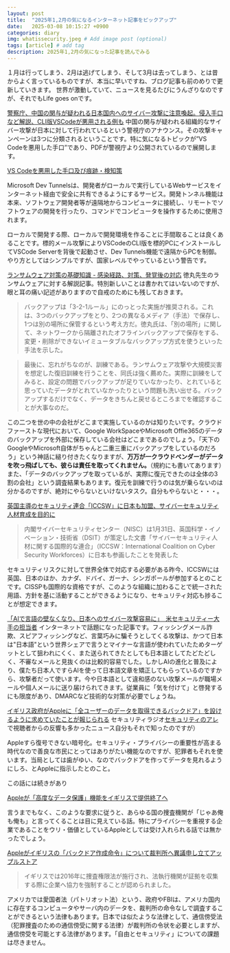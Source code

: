 ```yaml
---
layout: post
title:  "2025年1,2月の気になるインターネット記事をピックアップ"
date:   2025-03-08 10:15:27 +0900
categories: diary
img: whatissecurity.jpeg # Add image post (optional)
tags: [article] # add tag
description: 2025年1,2月の気になった記事を読んでみる
---
```


１月は行ってしまう、2月は逃げてしまう、そして3月は去ってしまう、とは昔からよく言っているものですが、本当に早いですね、ブログ記事も前のめりで更新していきます。
世界が激動していて、ニュースを見るたびにうんざりなのですが、それでもLife goes onです。


[警察庁、中国の関与が疑われる日本国内へのサイバー攻撃に注意喚起。侵入手口など解説、CLI版VSCodeが悪用される例も](https://www.publickey1.jp/blog/25/clivscode.html)
中国の関与が疑われる組織的なサイバー攻撃が日本に対して行われているという警視庁のアナウンス。その攻撃キャンペーンは3つに分類されるということです。特に気になるトピックが”VS Codeを悪用した手口”であり、PDFが警視庁より公開されているので展開します。

[VS Codeを悪用した手口及び痕跡・検知策](https://www.npa.go.jp/bureau/cyber/pdf/20250108_vscode.pdf)

Microsoft Dev Tunnelsは、開発者がローカルで実行しているWebサービスをインターネット経由で安全に共有できるようにするサービス。開発トンネル機能は本来、ソフトウェア開発者等が遠隔地からコンピュータに接続し、リモートでソフトウェアの開発を行ったり、コマンドでコンピュータを操作するために使用されます。

ローカルで開発する際、ローカルで開発環境を作ることに手間取ることは良くあることです。標的メール攻撃によりVSCodeのCLI版を標的PCにインストールしてVSCode Serverを背後で起動させ、Dev Tunnels機能で遠隔からPCを制御。やり方としてはシンプルですが、国家レベルでやっているという警告です。

[ランサムウェア対策の基礎知識 - 感染経路、対策、発覚後の対応](https://news.mynavi.jp/techplus/article/security_ransomware02-pPbsjdDk/)
徳丸先生のランサムウェアに対する解説記事。特別新しいことは書かれてはいないのですが、眼と耳の痛い記述がありますので自戒のためにも残しておきます。

>バックアップは「3-2-1ルール」にのっとった実施が推奨される。これは、3つのバックアップをとり、2つの異なるメディア（手法）で保存し、1つは別の場所に保管するという考え方だ。徳丸氏は、「別の場所」に関して、ネットワークから隔離されたオフラインバックアップで保存をする、変更・削除ができないイミュータブルなバックアップ方式を使うといった手法を示した。

>最後に、忘れがちなのが、訓練である。ランサムウェア攻撃や大規模災害を想定した復旧訓練を行うことを、同氏は強く薦めた。実際に訓練をしてみると、設定の問題でバックアップが足りていなかったり、とれていると思っていたデータがとれていなかったりという問題も洗い出せる。バックアップするだけでなく、データをきちんと戻せるところまでを確認することが大事なのだ。

この二つを世の中の会社がどこまで実施しているのかは知りたいです。クラウドファーストな現代において、Google WorkSpaceやMicrosoft Offie365のデータのバックアップを外部に保存している会社はどこまであるのでしょう。「天下のGoogleやMicrosoft自体がちゃんと二重三重にバックアップをしているのだろう」という神話に縋り付きたくなりますが、**万万が一クラウドベンダーがデータを吹っ飛ばしても、彼らは責任を取ってくれません。**（規約にも書いてあります）また、「データのバックアップを取っているが、実際に復元できたのは全体の3割の会社」という調査結果もあります。復元を訓練で行うのは気が乗らないのは分かるのですが、絶対にやらないといけないタスク。自分もやらないと・・・。

[英国主導のセキュリティ連合「ICCSW」に日本も加盟、サイバーセキュリティ人材育成を目的に](https://internet.watch.impress.co.jp/docs/news/1660070.html)

> 内閣サイバーセキュリティセンター（NISC）は1月31日、英国科学・イノベーション・技術省（DSIT）が策定した文書「サイバーセキュリティ人材に関する国際的な連合」（ICCSW：International Coalition on Cyber Security Workforces）に日本も参画したことを発表した

セキュリティリスクに対して世界全体で対応する必要がある昨今、ICCSWには英国、日本のほか、カナダ、ドバイ、ガーナ、シンガポールが参加するとのことです。CISSPも国際的な資格ですが、このような組織に加わることで統一された用語、方針を基に活動することができるようになり、セキュリティ対応も捗ることが想定できます。


[「AIで言語の壁なくなり、日本へのサイバー攻撃容易に」　米セキュリティー大手の担当者](https://www.sankei.com/article/20250222-H76J32DLRRLPRMM53HGVO3NBLM/)
インターネットで話題になった記事です。フィッシングメール詐欺、スピアフィッシングなど、言葉巧みに騙そうとしてくる攻撃は、かつて日本は"日本語"という世界シェアで言うとマイナーな言語が使われていたためターゲットとして狙われにくく、また送られてきたとしても日本語としてたどたどしく、不審なメールと見抜くのは比較的容易でした。しかしAIの進化と普及により、僕たち日本人ですらAIを使って日本語文章を矯正してもらっているのですから、攻撃者だって使います。今や日本語として違和感のない攻撃メールが職場メールや個人メールに送り届けられてきます。従業員に「気を付けて」と啓発するにも限度があり、DMARCなど技術的な対策が必要でしょうね。


[イギリス政府がAppleに「全ユーザーのデータを取得できるバックドア」を設けるように求めていたことが報じられる](https://gigazine.net/news/20250210-uk-demands-apple-break-encryption-backdoor/)
セキュリティラジオ[セキュリティのアレ](https://www.tsujileaks.com/)で視聴者からの反響も多かったニュース自分もそれで知ったのですが）

Appleすら復号できない暗号化。セキュリティ・プライバシーの重要性が高まる時代なので善良な市民にとってはありがたい機能なのですが、犯罪者もそれを使います。当局としては歯がゆい、なのでバックドアを作ってデータを見れるようにしろ、とAppleに指示したとのこと。

この話には続きがあり

[Appleが「高度なデータ保護」機能をイギリスで提供終了へ](https://gigazine.net/news/20250222-apple-pulls-icloud-advanced-protection-feature-in-uk/)

言うまでもなく、このような要求に従うと、あらゆる国の捜査機関が「じゃあ俺も俺も」と言ってくることは目に見えている話。特にプライバシーを重視する企業であることをウリ・価値としているAppleとしては受け入れられる話では無かったでしょう。

[Appleがイギリスの「バックドア作成命令」について裁判所へ異議申し立てアップルストア](https://gigazine.net/news/20250305-apple-legal-challenge-to-uk-back-door/)

> イギリスでは2016年に捜査権限法が施行され、法執行機関が証拠を収集する際に企業へ協力を強制することが認められました。

アメリカでは愛国者法（パトリオット法）という、政府やFBIは、アメリカ国内に存在するコンピュータやサーバ内のデータを、裁判所の命令なしで調査することができるという法律もあります。日本では似たような法律として、通信傍受法（犯罪捜査のための通信傍受に関する法律）が裁判所の令状を必要としますが、通信傍受を可能とする法律があります。「自由とセキュリティ」についての課題は尽きません。